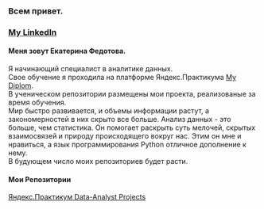 ### Всем привет. 
### [My LinkedIn](https://www.linkedin.com/in/%D0%B5%D0%BA%D0%B0%D1%82%D0%B5%D1%80%D0%B8%D0%BD%D0%B0-%D1%84%D0%B5%D0%B4%D0%BE%D1%82%D0%BE%D0%B2%D0%B0-122ab3241/)
#### Меня зовут Екатерина Федотова.  

Я начинающий специалист в аналитике данных.  
Свое обучение я проходила на платформе Яндекс.Практикума [My Diplom](https://disk.yandex.ru/i/YBdhr9uxyvUasQ).  
В ученическом репозитории размещены мои проекта, реализованые за время обучения.  
Мир быстро развивается, и объемы информации растут, а закономерностей в них скрыто все больше. Анализ данных - это больше, чем статистика. Он помогает раскрыть суть мелочей, скрытых взаимосвязей и природу происходящего вокруг нас. Этим он мне и нравиться, а язык программирования Python отличное дополнение к нему.  
В будующем число моих репозиториев будет расти.

#### Мои Репозитории
[Яндекс.Практикум Data-Analyst Projects](https://github.com/Ekaterina-Fedotova/Fedotova_DataAnalyst)
